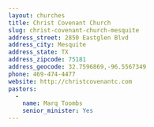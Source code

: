 ```yaml
---
layout: churches
title: Christ Covenant Church
slug: christ-covenant-church-mesquite
address_street: 2850 Eastglen Blvd
address_city: Mesquite
address_state: TX
address_zipcode: 75181
address_geocode: 32.7596869,-96.5567349
phone: 469-474-4477
website: http://christcovenantc.com
pastors:
  -
    name: Marq Toombs
    senior_minister: Yes
---
```

